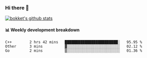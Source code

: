 ### Hi there 👋
[![bokket's github stats](https://github-readme-stats.vercel.app/api?username=bokket&show_icons=true&count_private=true)](https://github.com/anuraghazra/github-readme-stats)

#### :bar_chart: Weekly development breakdown
<!--START_SECTION:waka-->
```text
C++        2 hrs 42 mins   ████████████████████████░   95.95 % 
Other      3 mins          ▓░░░░░░░░░░░░░░░░░░░░░░░░   02.12 % 
Go         2 mins          ▒░░░░░░░░░░░░░░░░░░░░░░░░   01.36 % 
```
<!--END_SECTION:waka-->
